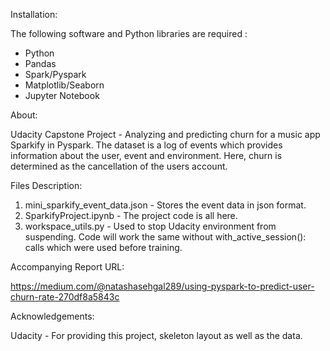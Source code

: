 Installation:

The following software and Python libraries are required :
- Python
- Pandas
- Spark/Pyspark
- Matplotlib/Seaborn
- Jupyter Notebook

About:

Udacity Capstone Project - Analyzing and predicting churn for a music app Sparkify in Pyspark. The dataset is a log of events which provides information about the user, event and environment. Here, churn is determined as the cancellation of the users account.

Files Description:

1. mini_sparkify_event_data.json - Stores the event data in json format.
2. SparkifyProject.ipynb - The project code is all here.
3. workspace_utils.py - Used to stop Udacity environment from suspending. Code will work the same without with_active_session(): calls which were used before training.

Accompanying Report URL: 

https://medium.com/@natashasehgal289/using-pyspark-to-predict-user-churn-rate-270df8a5843c

Acknowledgements:


Udacity - For providing this project, skeleton layout as well as the data.
